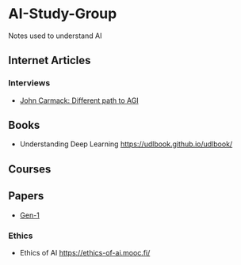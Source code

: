# AI-Study-Group
Notes used to understand AI

## Internet Articles
### Interviews
- [John Carmack: Different path to AGI](https://dallasinnovates.com/exclusive-qa-john-carmacks-different-path-to-artificial-general-intelligence/)

## Books
* Understanding Deep Learning https://udlbook.github.io/udlbook/

## Courses

## Papers
- [Gen-1](https://arxiv.org/abs/2302.03011)

### Ethics
* Ethics of AI https://ethics-of-ai.mooc.fi/
